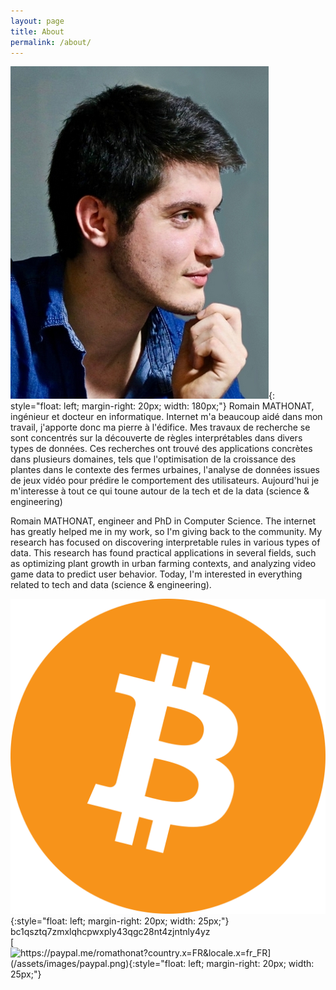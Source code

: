 ```yaml
---
layout: page
title: About
permalink: /about/
---
```


![](/assets/images/perso_old.jpg){: style="float: left; margin-right: 20px; width: 180px;"}
Romain MATHONAT, ingénieur et docteur en informatique. Internet m'a beaucoup aidé dans mon travail, j'apporte donc ma pierre à l'édifice.
Mes travaux de recherche se sont concentrés sur la découverte de règles interprétables dans divers types de données.
Ces recherches ont trouvé des applications concrètes dans plusieurs domaines, tels que l'optimisation de la croissance des plantes dans le contexte des fermes urbaines, l'analyse de données issues de jeux vidéo pour prédire le comportement des utilisateurs. Aujourd'hui je m'interesse à tout ce qui toune autour de la tech et de la data (science & engineering)

Romain MATHONAT, engineer and PhD in Computer Science. The internet has greatly helped me in my work, so I'm giving back to the community.
My research has focused on discovering interpretable rules in various types of data.
This research has found practical applications in several fields, such as optimizing plant growth in urban farming contexts, and analyzing video game data to predict user behavior. Today, I'm interested in everything related to tech and data (science & engineering).

![](/assets/images/btc.png){:style="float: left; margin-right: 20px; width: 25px;"}   bc1qsztq7zmxlqhcpwxply43qgc28nt4zjntnly4yz  
[![https://paypal.me/romathonat?country.x=FR&locale.x=fr_FR](/assets/images/paypal.png){:style="float: left; margin-right: 20px; width: 25px;"}](https://paypal.me/romathonat?country.x=FR&locale.x=fr_FR) 